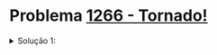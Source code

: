 # Problema [1266 - Tornado!](https://www.beecrowd.com.br/judge/pt/problems/view/1266)



<details>
  <summary>Solução 1:</summary>

O problema se resume em encontrar a quantidade de pares de zeros, tomando cuidado com as pontas. Para resolver esses problema, pode ser utilizado uma double ended queue. No entando, 'rotacionar' uma string como `f'{s[1:]}0'` funciona de igual forma, sem requerer conhecimento de deque.

- [Natã Schmitt](https://github.com/NatasFX)

</details>